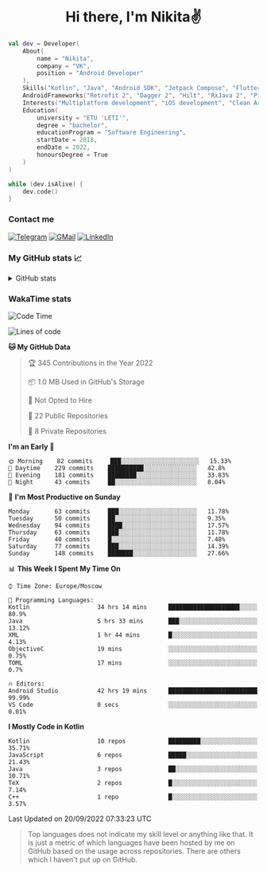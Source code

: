 <h1 align="center">
Hi there, I'm Nikita✌️
</h1>

```kotlin
val dev = Developer(
    About(
        name = "Nikita",
        company = "VK",
        position = "Android Developer"
    ),
    Skills("Kotlin", "Java", "Android SDK", "Jetpack Compose", "Flutter", "KMM"),
    AndroidFrameworks("Retrofit 2", "Dagger 2", "Hilt", "RxJava 2", "Picasso", "Kotlin Coroutines"),
    Interests("Multiplatform development", "iOS development", "Clean Architecture"),
    Education(
        university = "ETU 'LETI'",
        degree = "bachelor",
        educationProgram = "Software Engineering",
        startDate = 2018,
        endDate = 2022,
        honoursDegree = True
    )
)

while (dev.isAlive) {
    dev.code()
}
```

### Contact me

[![Telegram](https://img.shields.io/badge/Telegram-white?style=for-the-badge&logo=telegram&logoColor=29e9ea)](https://t.me/po4yka)
[![GMail](https://img.shields.io/badge/Gmail-white?style=for-the-badge&logo=gmail&logoColor=d14836)](mailto:pochaev.nik@gmail.com)
[![LinkedIn](https://img.shields.io/badge/linkedin%20-white.svg?&style=for-the-badge&logo=linkedin&logoColor=%230077B5)](https://www.linkedin.com/in/nikita-pochaev-415b5a1a1)

### My GitHub stats 📈

<details>
  <summary>GitHub stats</summary>
  <p align="center">
    <img src="https://github-readme-stats.vercel.app/api?username=po4yka&show_icons=true&theme=dark" />
  </p>
</details>

### WakaTime stats

<!--START_SECTION:waka-->
![Code Time](http://img.shields.io/badge/Code%20Time-3%2C162%20hrs%2033%20mins-blue)

![Lines of code](https://img.shields.io/badge/From%20Hello%20World%20I%27ve%20Written-1%20Million%20lines%20of%20code-blue)

**🐱 My GitHub Data** 

> 🏆 345 Contributions in the Year 2022
 > 
> 📦 1.0 MB Used in GitHub's Storage 
 > 
> 🚫 Not Opted to Hire
 > 
> 📜 22 Public Repositories 
 > 
> 🔑 8 Private Repositories  
 > 
**I'm an Early 🐤** 

```text
🌞 Morning    82 commits     ███░░░░░░░░░░░░░░░░░░░░░░   15.33% 
🌆 Daytime    229 commits    ██████████░░░░░░░░░░░░░░░   42.8% 
🌃 Evening    181 commits    ████████░░░░░░░░░░░░░░░░░   33.83% 
🌙 Night      43 commits     ██░░░░░░░░░░░░░░░░░░░░░░░   8.04%

```
📅 **I'm Most Productive on Sunday** 

```text
Monday       63 commits     ███░░░░░░░░░░░░░░░░░░░░░░   11.78% 
Tuesday      50 commits     ██░░░░░░░░░░░░░░░░░░░░░░░   9.35% 
Wednesday    94 commits     ████░░░░░░░░░░░░░░░░░░░░░   17.57% 
Thursday     63 commits     ███░░░░░░░░░░░░░░░░░░░░░░   11.78% 
Friday       40 commits     █░░░░░░░░░░░░░░░░░░░░░░░░   7.48% 
Saturday     77 commits     ███░░░░░░░░░░░░░░░░░░░░░░   14.39% 
Sunday       148 commits    ███████░░░░░░░░░░░░░░░░░░   27.66%

```


📊 **This Week I Spent My Time On** 

```text
⌚︎ Time Zone: Europe/Moscow

💬 Programming Languages: 
Kotlin                   34 hrs 14 mins      ████████████████████░░░░░   80.9% 
Java                     5 hrs 33 mins       ███░░░░░░░░░░░░░░░░░░░░░░   13.12% 
XML                      1 hr 44 mins        █░░░░░░░░░░░░░░░░░░░░░░░░   4.13% 
ObjectiveC               19 mins             ░░░░░░░░░░░░░░░░░░░░░░░░░   0.75% 
TOML                     17 mins             ░░░░░░░░░░░░░░░░░░░░░░░░░   0.7%

🔥 Editors: 
Android Studio           42 hrs 19 mins      █████████████████████████   99.99% 
VS Code                  0 secs              ░░░░░░░░░░░░░░░░░░░░░░░░░   0.01%

```

**I Mostly Code in Kotlin** 

```text
Kotlin                   10 repos            █████████░░░░░░░░░░░░░░░░   35.71% 
JavaScript               6 repos             █████░░░░░░░░░░░░░░░░░░░░   21.43% 
Java                     3 repos             ██░░░░░░░░░░░░░░░░░░░░░░░   10.71% 
TeX                      2 repos             █░░░░░░░░░░░░░░░░░░░░░░░░   7.14% 
C++                      1 repo              █░░░░░░░░░░░░░░░░░░░░░░░░   3.57%

```



 Last Updated on 20/09/2022 07:33:23 UTC
<!--END_SECTION:waka-->

> Top languages does not indicate my skill level or anything like that. It is just a metric of which languages have been hosted by me on GitHub based on the usage across repositories. There are others which I haven't put up on GitHub.

